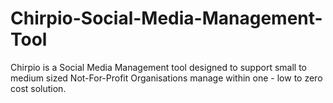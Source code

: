 # Chirpio-Social-Media-Management-Tool
Chirpio is a Social Media Management tool designed to support small to medium sized Not-For-Profit Organisations manage within one - low to zero cost solution. 

